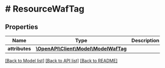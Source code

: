 # # ResourceWafTag

## Properties

Name | Type | Description | Notes
------------ | ------------- | ------------- | -------------
**attributes** | [**\OpenAPI\Client\Model\ModelWafTag**](ModelWafTag.md) |  | [optional]

[[Back to Model list]](../../README.md#models) [[Back to API list]](../../README.md#endpoints) [[Back to README]](../../README.md)
